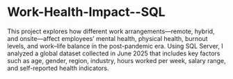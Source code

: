 # Work-Health-Impact--SQL
This project explores how different work arrangements—remote, hybrid, and onsite—affect employees’ mental health, physical health, burnout levels, and work–life balance in the post-pandemic era.
Using SQL Server, I analyzed a global dataset collected in June 2025 that includes key factors such as age, gender, region, industry, hours worked per week, salary range, and self-reported health indicators.
